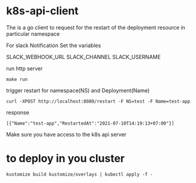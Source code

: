 # k8s-api-client

The is a go client to  request for   the restart of the deployment resource in particular namespace

For slack Notification Set the variables

SLACK_WEBHOOK_URL
SLACK_CHANNEL
SLACK_USERNAME


run http server

```
make run
```

trigger restart for namespace(NS) and Deployment(Name)

```
curl -XPOST http://localhost:8080/restart -F NS=test -F Name=test-app

```
response 
```
[{"Name":"test-app","RestartedAt":"2021-07-10T14:19:13+07:00"}]
```

Make sure you have access to the  k8s api server


# to deploy in you cluster 

```
kustomize build kustomize/overlays | kubectl apply -f -
```